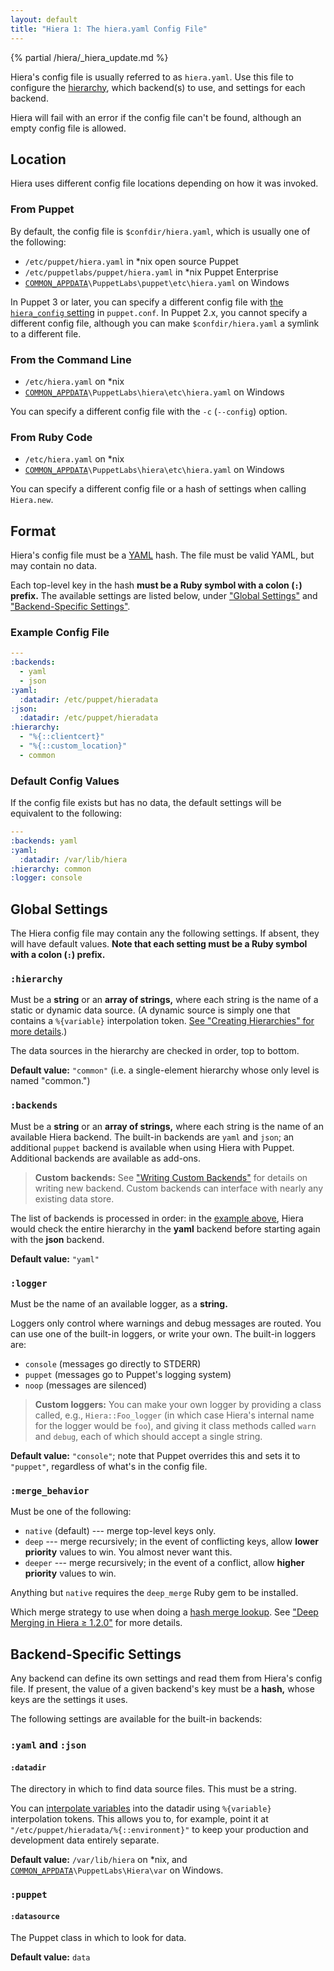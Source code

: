 ```yaml
---
layout: default
title: "Hiera 1: The hiera.yaml Config File"
---
```


[common_appdata]: /puppet/latest/reference/install_windows.html#the-commonappdata-folder
[yaml]: http://www.yaml.org/YAML_for_ruby.html
[hierarchy]: ./hierarchy.html
[interpolate]: ./variables.html
[custom_backends]: ./custom_backends.html

{% partial /hiera/_hiera_update.md %}

Hiera's config file is usually referred to as `hiera.yaml`. Use this file to configure the [hierarchy][], which backend(s) to use, and settings for each backend.

Hiera will fail with an error if the config file can't be found, although an empty config file is allowed.

Location
-----

Hiera uses different config file locations depending on how it was invoked.

### From Puppet

By default, the config file is `$confdir/hiera.yaml`, which is usually one of the following:

* `/etc/puppet/hiera.yaml` in \*nix open source Puppet
* `/etc/puppetlabs/puppet/hiera.yaml` in \*nix Puppet Enterprise
* [`COMMON_APPDATA`][common_appdata]`\PuppetLabs\puppet\etc\hiera.yaml` on Windows

In Puppet 3 or later, you can specify a different config file with [the `hiera_config` setting](/puppet/latest/reference/configuration.html#hieraconfig) in `puppet.conf`. In Puppet 2.x, you cannot specify a different config file, although you can make `$confdir/hiera.yaml` a symlink to a different file.

### From the Command Line

* `/etc/hiera.yaml` on \*nix
* [`COMMON_APPDATA`][common_appdata]`\PuppetLabs\hiera\etc\hiera.yaml` on Windows

You can specify a different config file with the `-c` (`--config`) option.

### From Ruby Code

* `/etc/hiera.yaml` on \*nix
* [`COMMON_APPDATA`][common_appdata]`\PuppetLabs\hiera\etc\hiera.yaml` on Windows

You can specify a different config file or a hash of settings when calling `Hiera.new`.

Format
-----

Hiera's config file must be a [YAML][] hash. The file must be valid YAML, but may contain no data.

Each top-level key in the hash **must be a Ruby symbol with a colon (`:`) prefix.** The available settings are listed below, under ["Global Settings"](#global-settings) and ["Backend-Specific Settings"](#backend-specific-settings).

### Example Config File

[example]: #example-config-file

~~~ yaml
---
:backends:
  - yaml
  - json
:yaml:
  :datadir: /etc/puppet/hieradata
:json:
  :datadir: /etc/puppet/hieradata
:hierarchy:
  - "%{::clientcert}"
  - "%{::custom_location}"
  - common
~~~

### Default Config Values

If the config file exists but has no data, the default settings will be equivalent to the following:

~~~ yaml
---
:backends: yaml
:yaml:
  :datadir: /var/lib/hiera
:hierarchy: common
:logger: console
~~~

Global Settings
-----

The Hiera config file may contain any the following settings. If absent, they will have default values. **Note that each setting must be a Ruby symbol with a colon (`:`) prefix.**

### `:hierarchy`

Must be a **string** or an **array of strings,** where each string is the name of a static or dynamic data source. (A dynamic source is simply one that contains a `%{variable}` interpolation token. [See "Creating Hierarchies" for more details][hierarchy].)

The data sources in the hierarchy are checked in order, top to bottom.

**Default value:** `"common"` (i.e. a single-element hierarchy whose only level is named "common.")

### `:backends`

Must be a **string** or an **array of strings,** where each string is the name of an available Hiera backend. The built-in backends are `yaml` and `json`; an additional `puppet` backend is available when using Hiera with Puppet. Additional backends are available as add-ons.

> **Custom backends:** See ["Writing Custom Backends"][custom_backends] for details on writing new backend. Custom backends can interface with nearly any existing data store.

The list of backends is processed in order: in the [example above][example], Hiera would check the entire hierarchy in the **yaml** backend before starting again with the **json** backend.

**Default value:** `"yaml"`

### `:logger`

Must be the name of an available logger, as a **string.**

Loggers only control where warnings and debug messages are routed. You can use one of the built-in loggers, or write your own. The built-in loggers are:

* `console` (messages go directly to STDERR)
* `puppet` (messages go to Puppet's logging system)
* `noop` (messages are silenced)

> **Custom loggers:** You can make your own logger by providing a class called, e.g., `Hiera::Foo_logger` (in which case Hiera's internal name for the logger would be `foo`), and giving it class methods called `warn` and `debug`, each of which should accept a single string.

**Default value:** `"console"`; note that Puppet overrides this and sets it to `"puppet"`, regardless of what's in the config file.

### `:merge_behavior`

Must be one of the following:

* `native` (default) --- merge top-level keys only.
* `deep` --- merge recursively; in the event of conflicting keys, allow **lower priority** values to win. You almost never want this.
* `deeper` --- merge recursively; in the event of a conflict, allow **higher priority** values to win.

Anything but `native` requires the `deep_merge` Ruby gem to be installed.

Which merge strategy to use when doing a [hash merge lookup](./lookup_types.html#hash-merge). See ["Deep Merging in Hiera ≥ 1.2.0"](./lookup_types.html#deep-merging-in-hiera--120) for more details.

Backend-Specific Settings
-----

Any backend can define its own settings and read them from Hiera's config file. If present, the value of a given backend's key must be a **hash,** whose keys are the settings it uses.

The following settings are available for the built-in backends:

### `:yaml` and `:json`

#### `:datadir`

The directory in which to find data source files. This must be a string.

You can [interpolate variables][interpolate] into the datadir using `%{variable}` interpolation tokens. This allows you to, for example, point it at `"/etc/puppet/hieradata/%{::environment}"` to keep your production and development data entirely separate.

**Default value:** `/var/lib/hiera` on \*nix, and [`COMMON_APPDATA`][common_appdata]`\PuppetLabs\Hiera\var` on Windows.

### `:puppet`

#### `:datasource`

The Puppet class in which to look for data.

**Default value:** `data`

